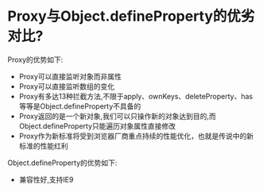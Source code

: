 # Proxy与Object.defineProperty的优劣对比?
Proxy的优势如下:
+ Proxy可以直接监听对象而非属性
+ Proxy可以直接监听数组的变化
+ Proxy有多达13种拦截方法,不限于apply、ownKeys、deleteProperty、has等等是Object.defineProperty不具备的
+ Proxy返回的是一个新对象,我们可以只操作新的对象达到目的,而Object.defineProperty只能遍历对象属性直接修改
+ Proxy作为新标准将受到浏览器厂商重点持续的性能优化，也就是传说中的新标准的性能红利

Object.defineProperty的优势如下:
+ 兼容性好,支持IE9